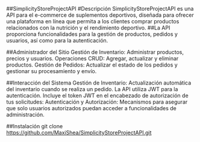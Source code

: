 ##SimplicityStoreProjectAPI
#Descripción
SimplicityStoreProjectAPI es una API para el e-commerce de suplementos deportivos, diseñada para ofrecer una plataforma en línea que permita a los clientes comprar productos relacionados con la nutrición y el rendimiento deportivo.
##La API proporciona funcionalidades para la gestión de productos, pedidos y usuarios, así como para la autenticación.

##Administrador del Sitio
Gestión de Inventario: Administrar productos, precios y usuarios.
Operaciones CRUD: Agregar, actualizar y eliminar productos.
Gestión de Pedidos: Actualizar el estado de los pedidos y gestionar su procesamiento y envío.

##Interacción del Sistema
Gestión de Inventario: Actualización automática del inventario cuando se realiza un pedido.
La API utiliza JWT para la autenticación. Incluye el token JWT en el encabezado de autorización de tus solicitudes:
Autenticación y Autorización: Mecanismos para asegurar que solo usuarios autorizados puedan acceder a funcionalidades de administración.

##Instalación
git clone https://github.com/MaxiShea/SimplicityStoreProjectAPI.git
